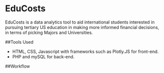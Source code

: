# EduCosts

EduCosts is a data analytics tool to aid international students interested in pursuing tertiary US education in making more informed financial decisions, in terms of picking Majors and Universities.

##Tools Used
* HTML, CSS, Javascript with frameworks such as Plotly.JS for front-end.
* PHP and mySQL for back-end.

##Workflow
